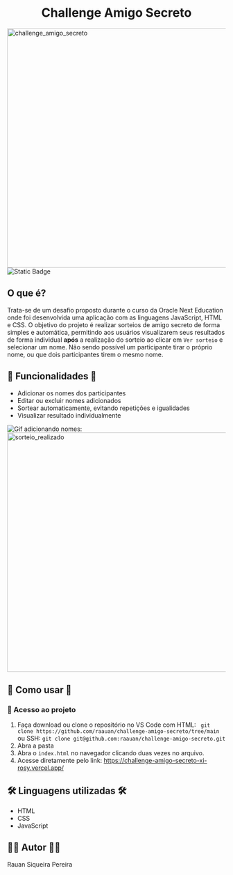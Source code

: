 <h1 align="center"> Challenge Amigo Secreto </h1>
<img width="650" height="550" alt="challenge_amigo_secreto" src="https://github.com/user-attachments/assets/475c153e-11d1-478b-8add-61088d73f8af" />
<img alt="Static Badge" src="https://img.shields.io/badge/status-Em%20desenvolvimento-brightgreen?label=Status&labelColor=dark_gray&color=green">


## O que é?

Trata-se de um desafio proposto durante o curso da Oracle Next Education onde foi desenvolvida uma aplicação com as linguagens JavaScript, HTML e CSS. 
O objetivo do projeto é realizar sorteios de amigo secreto de forma simples e automática, permitindo aos usuários visualizarem seus resultados de forma individual **após** a realização do sorteio ao clicar em `Ver sorteio` e selecionar um nome. Não sendo possível um participante tirar o próprio nome, ou que dois participantes tirem o mesmo nome.


## :hammer: Funcionalidades :hammer:

- Adicionar os nomes dos participantes
- Editar ou excluir nomes adicionados
- Sortear automaticamente, evitando repetições e igualidades
- Visualizar resultado individualmente

![Gif adicionando nomes:](https://github.com/user-attachments/assets/0c25f95f-0d4b-4eb4-84e9-dd7d5408d84e)
<img width="650" height="550" alt="sorteio_realizado" src="https://github.com/user-attachments/assets/85a337a8-b01d-425f-bf0a-41464ee89bd8" />


## 🚀 Como usar 🚀

### 📁 Acesso ao projeto
1. Faça download ou clone o repositório no VS Code com
HTML: ` git clone https://github.com/raauan/challenge-amigo-secreto/tree/main`
ou SSH: `git clone git@github.com:raauan/challenge-amigo-secreto.git`
2. Abra a pasta 
3. Abra o `index.html` no navegador clicando duas vezes no arquivo.
4. Acesse diretamente pelo link: https://challenge-amigo-secreto-xi-rosy.vercel.app/


## 🛠️ Linguagens utilizadas 🛠️

- HTML
- CSS
- JavaScript


## 👨‍💻 Autor 👨‍💻

Rauan Siqueira Pereira
